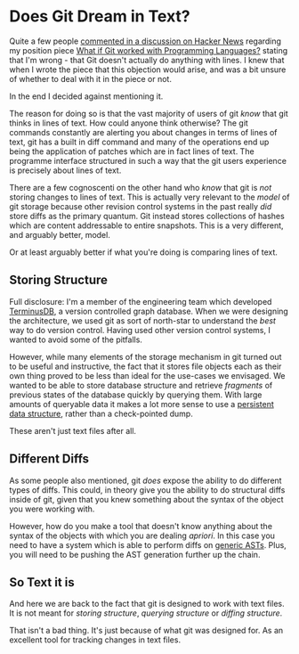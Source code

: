 # Does Git Dream in Text?

Quite a few people [commented in a discussion on Hacker
News](https://news.ycombinator.com/item?id=28670372) regarding my
position piece [What if Git worked with Programming
Languages?](./README.md) stating that I'm wrong - that Git doesn't
actually do anything with lines. I knew that when I wrote the piece
that this objection would arise, and was a bit unsure of whether to
deal with it in the piece or not.

In the end I decided against mentioning it.

The reason for doing so is that the vast majority of users of git
*know* that git thinks in lines of text. How could anyone think
otherwise? The git commands constantly are alerting you about changes
in terms of lines of text, git has a built in diff command and many of
the operations end up being the application of patches which are in
fact lines of text. The programme interface structured in such a way
that the git users experience is precisely about lines of text.

There are a few cognoscenti on the other hand who *know* that git is
*not* storing changes to lines of text. This is actually very relevant
to the *model* of git storage because other revision control systems
in the past really *did* store diffs as the primary quantum. Git
instead stores collections of hashes which are content addressable to
entire snapshots. This is a very different, and arguably better,
model.

Or at least arguably better if what you're doing is comparing lines of
text.

## Storing Structure

Full disclosure: I'm a member of the engineering team which developed
[TerminusDB](https://terminusdb.com/), a version controlled graph
database. When we were designing the architecture, we used git as sort
of north-star to understand the *best* way to do version
control. Having used other version control systems, I wanted to avoid
some of the pitfalls.

However, while many elements of the storage mechanism in git turned
out to be useful and instructive, the fact that it stores file objects
each as their own thing proved to be less than ideal for the use-cases
we envisaged. We wanted to be able to store database structure and
retrieve *fragments* of previous states of the database quickly by
querying them. With large amounts of queryable data it makes a lot
more sense to use a [persistent data
structure](https://en.wikipedia.org/wiki/Persistent_data_structure),
rather than a check-pointed dump.

These aren't just text files after all.

## Different Diffs

As some people also mentioned, git *does* expose the ability to do
different types of diffs. This could, in theory give you the ability
to do structural diffs inside of git, given that you knew something
about the syntax of the object you were working with.

However, how do you make a tool that doesn't know anything about the
syntax of the objects with which you are dealing *apriori*. In this
case you need to have a system which is able to perform diffs on
[generic ASTs](https://www.andres-loeh.de/GDiff.html). Plus, you will
need to be pushing the AST generation further up the chain.

## So Text it is

And here we are back to the fact that git is designed to work with
text files. It is not meant for *storing structure*, *querying
structure* or *diffing structure*.

That isn't a bad thing. It's just because of what git was designed
for. As an excellent tool for tracking changes in text files.

